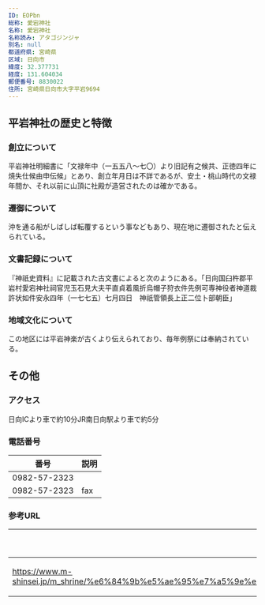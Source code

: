```yaml
---
ID: EOPbn
総称: 愛宕神社
名称: 愛宕神社
名称読み: アタゴジンジャ
別名: null
都道府県: 宮崎県
区域: 日向市
緯度: 32.377731
経度: 131.604034
郵便番号: 8830022
住所: 宮崎県日向市大字平岩9694
---
```


## 平岩神社の歴史と特徴

### 創立について

平岩神社明細書に「文禄年中（一五五八～七〇）より旧記有之候共、正徳四年に焼失仕候由申伝候」とあり、創立年月日は不詳であるが、安土・桃山時代の文禄年間か、それ以前に山頂に社殿が造営されたのは確かである。

### 遷御について

沖を通る船がしばしば転覆するという事などもあり、現在地に遷御されたと伝えられている。

### 文書記録について

『神祇史資料』に記載された古文書によると次のようにある。「日向国臼杵郡平岩村愛宕神社祠官児玉石見大夫平直貞着風折烏帽子狩衣件先例可専神役者神道裁許状如件安永四年（一七七五）七月四日　神祇管領長上正二位卜部朝臣」

### 地域文化について

この地区には平岩神楽が古くより伝えられており、毎年例祭には奉納されている。

## その他

### アクセス

日向ICより車で約10分JR南日向駅より車で約5分

### 電話番号

| 番号         | 説明 |
| ------------ | ---- |
| 0982-57-2323 |      |
| 0982-57-2323 | fax  |

### 参考URL

| URL                                                                                                                                                                                                   | 説明   |
| ----------------------------------------------------------------------------------------------------------------------------------------------------------------------------------------------------- | ------ |
| https://www.m-shinsei.jp/m_shrine/%e6%84%9b%e5%ae%95%e7%a5%9e%e7%a4%be%ef%bc%88%e3%81%82%e3%81%9f%e3%81%94%e3%81%98%e3%82%93%e3%81%98%e3%82%83%ef%bc%89%e6%97%a5%e5%90%91%e5%b8%82%e5%b9%b3%e5%b2%a9/ | 神社庁 |
